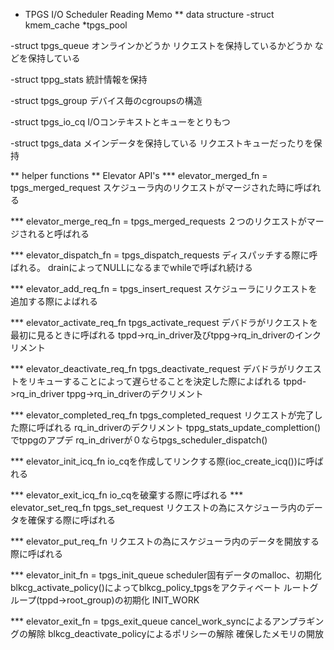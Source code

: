 * TPGS I/O Scheduler Reading Memo
** data structure
-struct kmem_cache *tpgs_pool

-struct tpgs_queue
オンラインかどうか
リクエストを保持しているかどうか
などを保持している

-struct tppg_stats
統計情報を保持

-struct tpgs_group
デバイス毎のcgroupsの構造


-struct tpgs_io_cq
I/Oコンテキストとキューをとりもつ

-struct tpgs_data
メインデータを保持している
リクエストキューだったりを保持

** helper functions
** Elevator API's
*** elevator_merged_fn = tpgs_merged_request
スケジューラ内のリクエストがマージされた時に呼ばれる

*** elevator_merge_req_fn = tpgs_merged_requests
２つのリクエストがマージされると呼ばれる

*** elevator_dispatch_fn = tpgs_dispatch_requests
ディスパッチする際に呼ばれる。
drainによってNULLになるまでwhileで呼ばれ続ける

*** elevator_add_req_fn = tpgs_insert_request
スケジューラにリクエストを追加する際によばれる

*** elevator_activate_req_fn tpgs_activate_request
デバドラがリクエストを最初に見るときに呼ばれる
tppd->rq_in_driver及びtppg->rq_in_driverのインクリメント

*** elevator_deactivate_req_fn tpgs_deactivate_request
デバドラがリクエストをリキューすることによって遅らせることを決定した際によばれる
tppd->rq_in_driver tppg->rq_in_driverのデクリメント

*** elevator_completed_req_fn tpgs_completed_request
リクエストが完了した際に呼ばれる
rq_in_driverのデクリメント
tppg_stats_update_complettion()でtppgのアプデ
rq_in_driverが０ならtpgs_scheduler_dispatch()

*** elevator_init_icq_fn
io_cqを作成してリンクする際(ioc_create_icq())に呼ばれる

*** elevator_exit_icq_fn
io_cqを破棄する際に呼ばれる
*** elevator_set_req_fn tpgs_set_request
リクエストの為にスケジューラ内のデータを確保する際に呼ばれる

*** elevator_put_req_fn
リクエストの為にスケジューラ内のデータを開放する際に呼ばれる

*** elevator_init_fn = tpgs_init_queue
scheduler固有データのmalloc、初期化
blkcg_activate_policy()によってblkcg_policy_tpgsをアクティベート
ルートグループ(tppd->root_group)の初期化
INIT_WORK

*** elevator_exit_fn = tpgs_exit_queue
cancel_work_syncによるアンプラギングの解除
blkcg_deactivate_policyによるポリシーの解除
確保したメモリの開放



